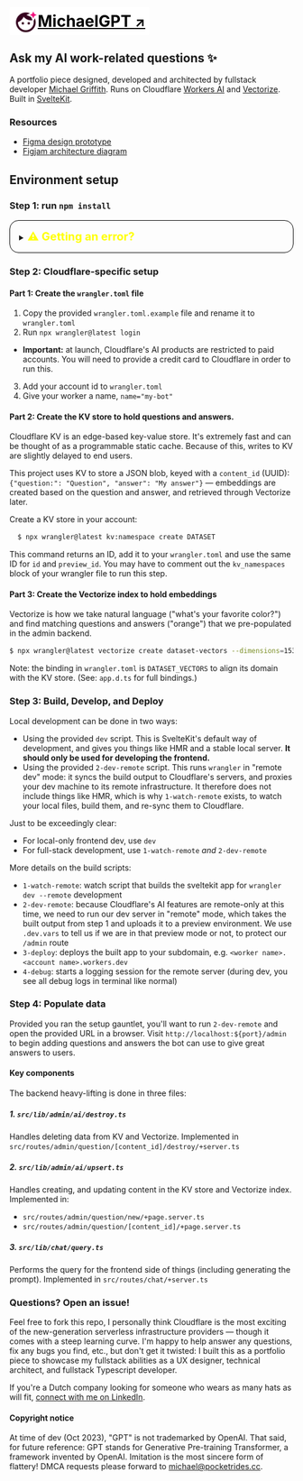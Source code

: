 # [<span style="background:#fff;border-radius:4px;padding:.5rem;vertical-align:middle;color:#000;text-decoration:underline"><img src="static/icon-michaelgpt.svg" width="42" height="42" align="center"/>MichaelGPT <small>↗</small></span>](https://michaelgpt.pocketrides.workers.dev/)

## Ask my AI work-related questions ✨

A portfolio piece designed, developed and architected by fullstack developer [Michael Griffith](https://linkedin.com/in/mjg000000). Runs on Cloudflare [Workers AI](https://developers.cloudflare.com/workers-ai/tutorials/build-a-retrieval-augmented-generation-ai/) and [Vectorize](https://developers.cloudflare.com/vectorize/). Built in [SvelteKit](https://kit.svelte.dev).

### Resources

- [Figma design prototype](https://www.figma.com/proto/SEYbpEiyZsT6V3XsGH9F04/MichaelGPT)
- [Figjam architecture diagram](https://www.figma.com/file/KsNtdYQF0H8tCEDnhl5ANm/MichaelGPT---Architecture)

## Environment setup

### Step 1: run `npm install`

<details style="border:1px solid #000;padding:1rem 1rem;border-radius:1rem;margin-bottom: 1rem;">
<summary><span style="font-size:1.25rem;font-weight:bold;color:#ff0;">⚠️ Getting an error?</span></summary>

`SyntaxError: Named export 'Ai' not found.`  
**How to resolve:** The Cloudflare AI library shipped in CommonJS format. Hopefully this is fixed soon!

#### Step 1:

Add `"type":"module"` to `node_modules/@cloudflare/ai/package.json`

#### Step 2:

Open `node_modules/@cloudflare/ai/dist` and add `.js` to the ends of the imports, **in all files.**

##### Before (`ai.js`):

```
import { Tensor, TensorType } from "./tensor";
import { InferenceSession } from "./session";
import { resnetLabels } from "./labels";
```

##### After (repeat this for all files):

```
import { Tensor, TensorType } from "./tensor.js";
import { InferenceSession } from "./session.js";
import { resnetLabels } from "./labels.js";
```

</details>

### Step 2: Cloudflare-specific setup

#### Part 1: Create the `wrangler.toml` file

1. Copy the provided `wrangler.toml.example` file and rename it to `wrangler.toml`
2. Run `npx wrangler@latest login`

- **Important:** at launch, Cloudflare's AI products are restricted to paid accounts. You will need to provide a credit card to Cloudflare in order to run this.

3. Add your account id to `wrangler.toml`
4. Give your worker a name, `name="my-bot"`

#### Part 2: Create the KV store to hold questions and answers.

Cloudflare KV is an edge-based key-value store. It's extremely fast and can be thought of as a programmable static cache. Because of this, writes to KV are slightly delayed to end users.

This project uses KV to store a JSON blob, keyed with a `content_id` (UUID): `{"question:": "Question", "answer": "My answer"}` — embeddings are created based on the question and answer, and retrieved through Vectorize later.

Create a KV store in your account:

```sh
  $ npx wrangler@latest kv:namespace create DATASET
```

This command returns an ID, add it to your `wrangler.toml` and use the same ID for `id` and `preview_id`. You may have to comment out the `kv_namespaces` block of your wrangler file to run this step.

#### Part 3: Create the Vectorize index to hold embeddings

Vectorize is how we take natural language ("what's your favorite color?") and find matching questions and answers ("orange") that we pre-populated in the admin backend.

```sh
$ npx wrangler@latest vectorize create dataset-vectors --dimensions=1536 --metric=cosine
```

Note: the binding in `wrangler.toml` is `DATASET_VECTORS` to align its domain with the KV store. (See: `app.d.ts` for full bindings.)

### Step 3: Build, Develop, and Deploy

Local development can be done in two ways:

- Using the provided `dev` script. This is SvelteKit's default way of development, and gives you things like HMR and a stable local server. **It should only be used for developing the frontend.**
- Using the provided `2-dev-remote` script. This runs `wrangler` in "remote dev" mode: it syncs the build output to Cloudflare's servers, and proxies your dev machine to its remote infrastructure. It therefore does not include things like HMR, which is why `1-watch-remote` exists, to watch your local files, build them, and re-sync them to Cloudflare.

Just to be exceedingly clear:

- For local-only frontend dev, use `dev`
- For full-stack development, use `1-watch-remote` _and_ `2-dev-remote`

More details on the build scripts:

- `1-watch-remote`: watch script that builds the sveltekit app for `wrangler dev --remote` development
- `2-dev-remote`: because Cloudflare's AI features are remote-only at this time, we need to run our dev server in "remote" mode, which takes the built output from step 1 and uploads it to a preview environment. We use `.dev.vars` to tell us if we are in that preview mode or not, to protect our `/admin` route
- `3-deploy`: deploys the built app to your subdomain, e.g. `<worker name>.<account name>.workers.dev`
- `4-debug`: starts a logging session for the remote server (during dev, you see all debug logs in terminal like normal)

### Step 4: Populate data

Provided you ran the setup gauntlet, you'll want to run `2-dev-remote` and open the provided URL in a browser. Visit `http://localhost:${port}/admin` to begin adding questions and answers the bot can use to give great answers to users.

#### Key components

The backend heavy-lifting is done in three files:

##### 1. `src/lib/admin/ai/destroy.ts`

Handles deleting data from KV and Vectorize. Implemented in `src/routes/admin/question/[content_id]/destroy/+server.ts`

##### 2. `src/lib/admin/ai/upsert.ts`

Handles creating, and updating content in the KV store and Vectorize index. Implemented in:

- `src/routes/admin/question/new/+page.server.ts`
- `src/routes/admin/question/[content_id]/+page.server.ts`

##### 3. `src/lib/chat/query.ts`

Performs the query for the frontend side of things (including generating the prompt). Implemented in `src/routes/chat/+server.ts`

### Questions? Open an issue!

Feel free to fork this repo, I personally think Cloudflare is the most exciting of the new-generation serverless infrastructure providers — though it comes with a steep learning curve. I'm happy to help answer any questions, fix any bugs you find, etc., but don't get it twisted: I built this as a portfolio piece to showcase my fullstack abilities as a UX designer, technical architect, and fullstack Typescript developer.

If you're a Dutch company looking for someone who wears as many hats as will fit, [connect with me on LinkedIn](https://linkedin.com/in/mjg000000).

#### Copyright notice

At time of dev (Oct 2023), "GPT" is not trademarked by OpenAI. That said, for future reference: GPT stands for Generative Pre-training Transformer, a framework invented by OpenAI. Imitation is the most sincere form of flattery! DMCA requests please forward to <michael@pocketrides.cc>.
